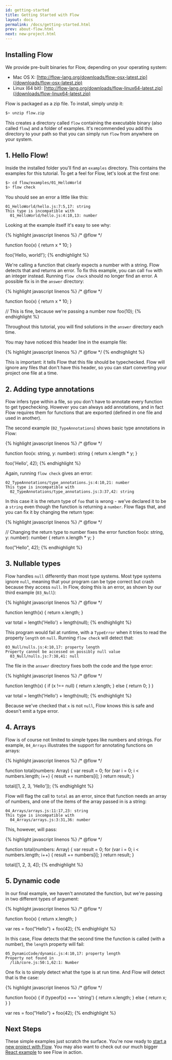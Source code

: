 ```yaml
---
id: getting-started
title: Getting Started with Flow
layout: docs
permalink: /docs/getting-started.html
prev: about-flow.html
next: new-project.html
---
```


## Installing Flow

We provide pre-built binaries for Flow, depending on your operating system:

  * Mac OS X: [http://flow-lang.org/downloads/flow-osx-latest.zip](/downloads/flow-osx-latest.zip)
  * Linux (64 bit): [http://flow-lang.org/downloads/flow-linux64-latest.zip](/downloads/flow-linux64-latest.zip)

Flow is packaged as a zip file. To install, simply unzip it:

```bash
$> unzip flow.zip
```

This creates a directory called `flow` containing the executable binary (also called `flow`) and a folder of examples. It's recommended you add this directory to your path so that you can simply run `flow` from anywhere on your system.

## 1. Hello Flow!

Inside the installed folder you'll find an `examples` directory. This contains the examples for this tutorial. To get a feel for Flow, let's look at the first one:

```bash
$> cd flow/examples/01_HelloWorld
$> flow check
```

You should see an error a little like this:

```bbcode
01_HelloWorld/hello.js:7:5,17: string
This type is incompatible with
  01_HelloWorld/hello.js:4:10,13: number
```

Looking at the example itself it's easy to see why:

{% highlight javascript linenos %}
/* @flow */

function foo(x) {
  return x * 10;
}

foo('Hello, world!');
{% endhighlight %}

We're calling a function that clearly expects a number with a string. Flow detects that and returns an error. To fix this example, you can call `foo` with an integer instead. Running `flow check` should no longer find an error. A possible fix is in the `answer` directory:

{% highlight javascript linenos %}
/* @flow */

function foo(x) {
  return x * 10;
}

// This is fine, because we're passing a number now
foo(10);
{% endhighlight %}

Throughout this tutorial, you will find solutions in the `answer` directory each time.

You may have noticed this header line in the example file:

{% highlight javascript linenos %}
/* @flow */
{% endhighlight %}

This is important: it tells Flow that this file should be typechecked. Flow will ignore any files that don't have this header, so you can start converting your project one file at a time.

## 2. Adding type annotations

Flow infers type within a file, so you don't have to annotate every function to get typechecking. However you can always add annotations, and in fact Flow requires them for functions that are exported (defined in one file and used in another).

The second example (`02_TypeAnnotations`) shows basic type annotations in Flow:

{% highlight javascript linenos %}
/* @flow */

function foo(x: string, y: number): string {
  return x.length * y;
}

foo('Hello', 42);
{% endhighlight %}

Again, running `flow check` gives an error:

```
02_TypeAnnotations/type_annotations.js:4:10,21: number
This type is incompatible with
  02_TypeAnnotations/type_annotations.js:3:37,42: string
```

In this case it is the return type of `foo` that is wrong - we've declared it to be a `string` even though the function is returning a `number`. Flow flags that, and you can fix it by changing the return type:

{% highlight javascript linenos %}
/* @flow */

// Changing the return type to number fixes the error
function foo(x: string, y: number): number {
  return x.length * y;
}

foo("Hello", 42);
{% endhighlight %}

## 3. Nullable types

Flow handles `null` differently than most type systems. Most type systems ignore `null`, meaning that your program can be type correct but crash because they access `null`. In Flow, doing this is an error, as shown by our third example (`03_Null`):

{% highlight javascript linenos %}
/* @flow */

function length(x) {
  return x.length;
}

var total = length('Hello') + length(null);
{% endhighlight %}

This program would fail at runtime, with a `TypeError` when it tries to read the property `length` on `null`. Running `flow check` will detect that:

```
03_Null/nulls.js:4:10,17: property length
Property cannot be accessed on possibly null value
  03_Null/nulls.js:7:38,41: null
```

The file in the `answer` directory fixes both the code and the type error:

{% highlight javascript linenos %}
/* @flow */

function length(x) {
  if (x !== null) {
    return x.length;
  } else {
    return 0;
  }
}

var total = length('Hello') + length(null);
{% endhighlight %}

Because we've checked that `x` is not `null`, Flow knows this is safe and doesn't emit a type error.

## 4. Arrays

Flow is of course not limited to simple types like numbers and strings. For example, `04_Arrays` illustrates the support for annotating functions on arrays:

{% highlight javascript linenos %}
/* @flow */

function total(numbers: Array<number>) {
  var result = 0;
  for (var i = 0; i < numbers.length; i++) {
    result += numbers[i];
  }
  return result;
}

total([1, 2, 3, 'Hello']);
{% endhighlight %}

Flow will flag the call to `total` as an error, since that function needs an array of numbers, and one of the items of the array passed in is a string:

```
04_Arrays/arrays.js:11:17,23: string
This type is incompatible with
  04_Arrays/arrays.js:3:31,36: number
```

This, however, will pass:

{% highlight javascript linenos %}
/* @flow */

function total(numbers: Array<number>) {
  var result = 0;
  for (var i = 0; i < numbers.length; i++) {
    result += numbers[i];
  }
  return result;
}

total([1, 2, 3, 4]);
{% endhighlight %}


## 5. Dynamic code

In our final example, we haven't annotated the function, but we're passing in two different types of argument:

{% highlight javascript linenos %}
/* @flow */

function foo(x) {
  return x.length;
}

var res = foo("Hello") + foo(42);
{% endhighlight %}

In this case, Flow detects that the second time the function is called (with a number), the `length` property will fail:

```
05_DynamicCode/dynamic.js:4:10,17: property length
Property not found in
  /lib/core.js:50:1,62:1: Number
```

One fix is to simply detect what the type is at run time. And Flow will detect that is the case:

{% highlight javascript linenos %}
/* @flow */

function foo(x) {
  if (typeof(x) === 'string') {
    return x.length;
  } else {
    return x;
  }
}

var res = foo("Hello") + foo(42);
{% endhighlight %}

## Next Steps

These simple examples just scratch the surface. You're now ready to [start a new project with Flow](new-project.html). You may also want to check out our much bigger [React example](react-example.html) to see Flow in action.
